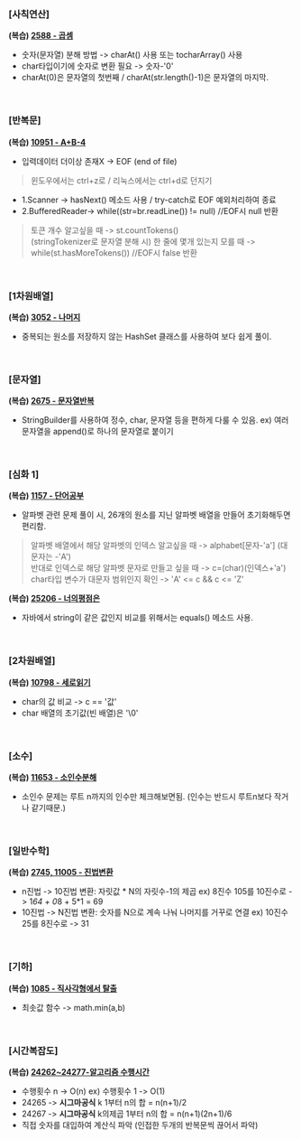 ### [사칙연산]

**(복습) [2588 - 곱셈](https://www.acmicpc.net/problem/2588)**   
- 숫자(문자열) 분해 방법 -> charAt() 사용 또는 tocharArray() 사용   
- char타입이기에 숫자로 변환 필요 -> 숫자-'0'   
- charAt(0)은 문자열의 첫번째 / charAt(str.length()-1)은 문자열의 마지막. 

</br>

### [반복문]
**(복습) [10951 - A+B-4](https://www.acmicpc.net/problem/10951)**   
- 입력데이터 더이상 존재X -> EOF (end of file)    
>윈도우에서는 ctrl+z로 / 리눅스에서는 ctrl+d로 던지기
  
- 1.Scanner -> hasNext() 메소드 사용 / try-catch로 EOF 예외처리하여 종료   
- 2.BufferedReader-> while((str=br.readLine()) != null) //EOF시 null 반환 
>토큰 개수 알고싶을 때 -> st.countTokens()   
>(stringTokenizer로 문자열 분해 시) 한 줄에 몇개 있는지 모를 때 -> while(st.hasMoreTokens()) //EOF시 false 반환   

</br>

### [1차원배열]
**(복습) [3052 - 나머지](https://www.acmicpc.net/problem/3052)**   
- 중복되는 원소를 저장하지 않는 HashSet 클래스를 사용하여 보다 쉽게 풀이.

</br>

### [문자열]
**(복습) [2675 - 문자열반복](https://www.acmicpc.net/problem/2675)**    
- StringBuilder를 사용하여 정수, char, 문자열 등을 편하게 다룰 수 있음. ex) 여러 문자열을 append()로 하나의 문자열로 붙이기

</br>

### [심화 1]
**(복습) [1157 - 단어공부](https://www.acmicpc.net/problem/1157)**   
- 알파벳 관련 문제 풀이 시, 26개의 원소를 지닌 알파벳 배열을 만들어 초기화해두면 편리함.    
>알파벳 배열에서 해당 알파벳의 인덱스 알고싶을 때 -> alphabet[문자-'a']     (대문자는 -'A')     
 반대로 인덱스로 해당 알파벳 문자로 만들고 싶을 때 -> c=(char)(인덱스+'a')    
>char타입 변수가 대문자 범위인지 확인 -> 'A' <= c && c <= 'Z'
   
**(복습) [25206 - 너의평점은](https://www.acmicpc.net/problem/25206)** 
- 자바에서 string이 같은 값인지 비교를 위해서는 equals() 메소드 사용.   

</br>

### [2차원배열]
**(복습) [10798 - 세로읽기](https://www.acmicpc.net/problem/107987)**   
- char의 값 비교 -> c == '값'    
- char 배열의 초기값(빈 배열)은 '\0' 

</br>

### [소수] 
**(복습) [11653 - 소인수분해](https://www.acmicpc.net/problem/11653)**   
- 소인수 문제는 루트 n까지의 인수만 체크해보면됨. (인수는 반드시 루트n보다 작거나 같기때문.)

</br>

### [일반수학]   
**(복습) [2745, 11005 - 진법변환](https://www.acmicpc.net/problem/11005)**     
- n진법 -> 10진법 변환: 자릿값 * N의 자릿수-1의 제곱  ex) 8진수 105를 10진수로 -> 1*64 + 0*8 + 5*1 = 69
- 10진법 -> N진법 변환: 숫자를 N으로 계속 나눠 나머지를 거꾸로 연결 ex) 10진수 25를 8진수로 -> 31

</br>

### [기하] 
**(복습) [1085 - 직사각형에서 탈출](https://www.acmicpc.net/problem/1085)**   
- 최솟값 함수 -> math.min(a,b)

</br>

### [시간복잡도] 
**(복습) [24262~24277-알고리즘 수행시간](https://www.acmicpc.net/step/53)**     
- 수행횟수 n -> O(n)  ex) 수행횟수 1 -> O(1)  
- 24265 -> **시그마공식**  k 1부터 n의 합 = n(n+1)/2   
- 24267 -> **시그마공식**  k의제곱 1부터 n의 합 = n(n+1)(2n+1)/6   
- 직접 숫자를 대입하여 계산식 파악 (인접한 두개의 반복문씩 끊어서 파악)   
